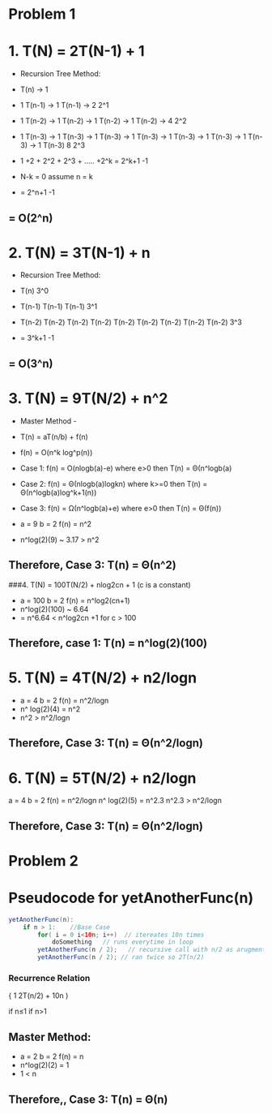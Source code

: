 # Problem 1


		


# 1. T(N) = 2T(N-1) + 1
-  Recursion Tree Method:
  -  T(n) →  1
 - 1 T(n-1) → 1 T(n-1) →    2 2^1
 - 1 T(n-2) → 1 T(n-2) →  1 T(n-2) → 1 T(n-2) → 4 2^2
 - 1 T(n-3) → 1 T(n-3) →  1 T(n-3) → 1 T(n-3) → 1 T(n-3) → 1 T(n-3) →  1 T(n-3) → 1 T(n-3) 8 2^3

-  1 +2 + 2^2 + 2^3 + ….. +2^k = 2^k+1 -1


-  N-k = 0 assume n = k 
-  = 2^n+1 -1 
##  = O(2^n)



# 2. T(N) = 3T(N-1) + n

-  Recursion Tree Method:
-  T(n)  3^0
 - T(n-1) T(n-1) T(n-1) 3^1 
 -  T(n-2)  T(n-2)  T(n-2)  T(n-2)  T(n-2)    T(n-2)  T(n-2)  T(n-2)  T(n-2) 3^3 

-  = 3^k+1 -1
## = O(3^n)



# 3. T(N) = 9T(N/2) + n^2

-  Master Method -
-  T(n) = aT(n/b) + f(n)  
-  f(n) = O(n^k log^p(n)) 
-   Case 1: f(n) = O(nlogb(a)-e) where e>0 then T(n) = Θ(n^logb(a)
-  Case 2: f(n) = Θ(nlogb(a)logkn) where k>=0 then T(n) = Θ(n^logb(a)log^k+1(n))
-  Case 3: f(n) = Ω(n^logb(a)+e) where e>0 then T(n) = Θ(f(n))

 - a = 9 b = 2  f(n) = n^2
-  n^log(2)(9) ~ 3.17 > n^2
## Therefore, Case 3: T(n)  = Θ(n^2)






###4. T(N) = 100T(N/2) + nlog2cn + 1  (c is a constant)
-  a = 100 b = 2 f(n) = n^log2(cn+1) 
-  n^log(2)(100) ~ 6.64  
 - = n^6.64  < n^log2cn +1 for c > 100
 ## Therefore,  case 1: T(n) = n^log(2)(100)


# 5. T(N) = 4T(N/2) + n2/logn
-  a = 4 b = 2 f(n) = n^2/logn
-  n^ log(2)(4) = n^2
 - n^2 > n^2/logn 
## Therefore, Case 3: T(n) = Θ(n^2/logn)







# 6. T(N) = 5T(N/2) + n2/logn
  a = 4 b = 2 f(n) = n^2/logn
  n^ log(2)(5) = n^2.3
  n^2.3 > n^2/logn 
## Therefore, Case 3:  T(n) = Θ(n^2/logn)


# Problem 2

# Pseudocode for yetAnotherFunc(n)

```java
yetAnotherFunc(n):
    if n > 1:    //Base Case
        for( i = 0 i<10n; i++)  // itereates 10n times 
            doSomething   // runs everytime in loop
        yetAnotherFunc(n / 2);   // recursive call with n/2 as arugment
        yetAnotherFunc(n / 2); // ran twice so 2T(n/2)
```

### Recurrence Relation
{ 1
  2T(n/2) + 10n )
  
if n≤1
if n>1
​

## Master Method:
- a = 2 b = 2 f(n) = n
- n^log(2)(2) = 1
- 1 < n
## Therefore,, Case 3: T(n) = Θ(n)



